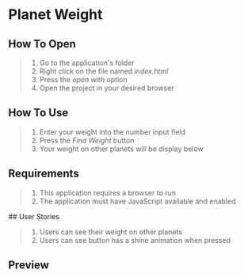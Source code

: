 # Planet Weight

## How To Open
> 1. Go to the application's folder
> 2. Right click on the file named _index.html_
> 3. Press the _open with_ option
> 4. Open the project in your desired browser

## How To Use
> 1. Enter your weight into the number input field
> 2. Press the _Find Weight_ button
> 3. Your weight on other planets will be display below

## Requirements
> 1. This application requires a browser to run
> 2. The application must have JavaScript available and enabled

## User Stories
> 1. Users can see their weight on other planets
> 2. Users can see button has a shine animation when pressed

## Preview